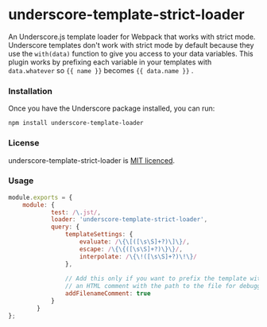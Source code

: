 underscore-template-strict-loader
=========================

An Underscore.js template loader for Webpack that works with strict mode. Underscore templates don't work with strict mode by default because they use the `with(data)` function to give you access to your data variables. This plugin works by prefixing each variable in your templates with `data.whatever` so `{{ name }}` becomes `{{ data.name }}` .

### Installation
Once you have the Underscore package installed, you can run:
```
npm install underscore-template-loader
```

### License

underscore-template-strict-loader is [MIT licenced](http://www.opensource.org/licenses/mit-license.php).

### Usage
```js
module.exports = {
    module: {
            test: /\.jst/,
            loader: 'underscore-template-strict-loader',
            query: {
                templateSettings: {
                    evaluate: /\{\[([\s\S]+?)\]\}/,
                    escape: /\{\{([\s\S]+?)\}\}/,
                    interpolate: /\{\!([\s\S]+?)\!\}/
                },
                
                // Add this only if you want to prefix the template with
                // an HTML comment with the path to the file for debugging.
                addFilenameComment: true
            }
        }
};
```
